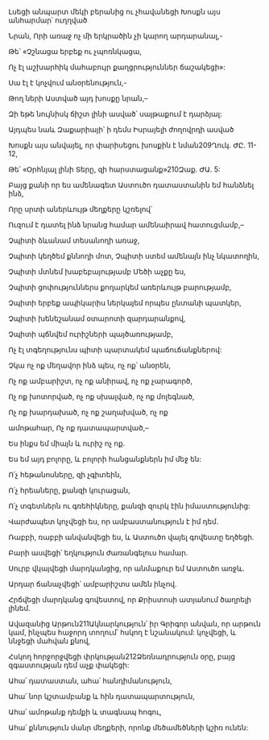 Լսեցի անպարտ մեկի բերանից ու չհավանեցի Խոսքն այս անհարմար՝ ուղղված


Նրան, Որի առաջ ոչ մի երկրածին չի կարող արդարանալ,-


Թե՝ «Չշնացա երբեք ու չպոռնկացա,


Ոչ էլ աշխարհիկ մահաբույր քաղցրություններ ճաշակեցի»:


Սա էլ է կոչվում անօրենություն,-


Թող ների Աստված այդ խոսքը նրան,–


Զի եթե նույնիսկ ճիշտ լինի ասված՝ սայթաքում է դարձյալ:


Այդպես նաև Զաքարիայի՝ ի դեմս Իսրայելի ժողովրդի ասված


Խոսքն այս անվայել, որ փարիսեցու խոսքին է նման209Ղուկ. ԺԸ. 11-12,


Թե՝ «Օրհնյալ լինի Տերը, զի հարստացանք»210Զաք. ԺԱ. 5:


Բայց քանի որ ես ամենագետ Աստուծո դատաստանին եմ հանձնել ինձ,


Որը սրտի աներևույթ մեղքերը կշռելով՝


Ուզում է դատել ինձ նրանց համար ամենաիրավ հատուցմամբ,–


Չպիտի ձևանամ տեսանողի առաջ,


Չպիտի կեղծեմ քննողի մոտ, Չպիտի ստեմ ամենայն ինչ նկատողին,


Չպիտի մտնեմ խաբեբայությամբ Մեծի աչքը ես,


Չպիտի ցոփություններս քողարկեմ առերևույթ բարությամբ,


Չպիտի երբեք ապիկարիս ներկայեմ որպես ընտանի պատկեր,


Չպիտի խենեշանամ օտարոտի զարդարանքով,


Չպիտի պճնվեմ ուրիշների պայծառությամբ,


Ոչ էլ տգեղությունս պիտի պարտակեմ պաճուճանքներով:


Չկա ոչ ոք մեղավոր ինձ պես, ոչ ոք՝ անօրեն,


Ոչ ոք ամբարիշտ, ոչ ոք անիրավ, ոչ ոք չարագործ,


Ոչ ոք խոտորված, ոչ ոք սխալված, ոչ ոք մոլեգնած,


Ոչ ոք խարդախած, ոչ ոք շաղախված, ոչ ոք


ամոթահար, Ոչ ոք դատապարտված,–


Ես ինքս եմ միայն և ուրիշ ոչ ոք.


Ես եմ այդ բոլորը, և բոլորի հանցանքներն իմ մեջ են:


Ո՛չ հեթանոսները, զի չգիտեին,


Ո՛չ հրեաները, քանզի կուրացան,


Ո՛չ տգետներն ու գռեհիկները, քանզի զուրկ էին իմաստությունից:


Վարժապետ կոչվեցի ես, որ ամբաստանություն է իմ դեմ.


Ռաբբի, ռաբբի անվանվեցի ես, և Աստուծո վայել գովեստը եղծեցի.


Բարի ասվեցի՝ եղկություն ժառանգելուս համար.


Սուրբ վկայվեցի մարդկանցից, որ անմաքուր եմ Աստուծո առջև.


Արդար ճանաչվեցի՝ ամբարիշտս ամեն ինչով.


Հրճվեցի մարդկանց գովեստով, որ Քրիստոսի ատյանում ծաղրելի լինեմ.


Ավազանից Արթուն211Ակնարկություն՝ իր Գրիգոր անվան, որ արթուն կամ, ինչպես հաջորդ տողում՝ հսկող է նշանակում: կոչվեցի, և ննջեցի մահվան քնով,


Հսկող հորջորջվեցի փրկության212Ձեռնադրություն օրը, բայց զգաստության դեմ աչք փակեցի:


Ահա՛ դատաստան, ահա՛ հանդիմանություն,


Ահա՛ նոր կշտամբանք և հին դատապարտություն,


Ահա՛ ամոթանք դեմքի և տագնապ հոգու,


Ահա՛ քննություն մանր մեղքերի, որոնք մեծամեծների կշիռ ունեն: